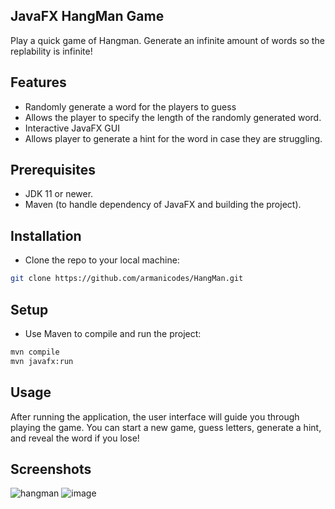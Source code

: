 ## JavaFX HangMan Game
Play a quick game of Hangman. Generate an infinite amount of words so the replability is infinite! 

## Features
- Randomly generate a word for the players to guess
- Allows the player to specify the length of the randomly generated word.
- Interactive JavaFX GUI
- Allows player to generate a hint for the word in case they are struggling.

## Prerequisites
- JDK 11 or newer.
- Maven (to handle dependency of JavaFX and building the project).

## Installation
- Clone the repo to your local machine:
```sh
git clone https://github.com/armanicodes/HangMan.git
```
## Setup
- Use Maven to compile and run the project:
```sh
mvn compile
mvn javafx:run
```
## Usage
After running the application, the user interface will guide you through playing the game.
You can start a new game, guess letters, generate a hint, and reveal the word if you lose!

## Screenshots
![hangman](https://github.com/ArmaniCodes/HangMan/assets/103855175/a580ce86-5274-4ead-bf2e-ef06f5ffc107)
![image](https://github.com/ArmaniCodes/HangMan/assets/103855175/66800812-1e7e-41c6-8417-722fff202c3e)
